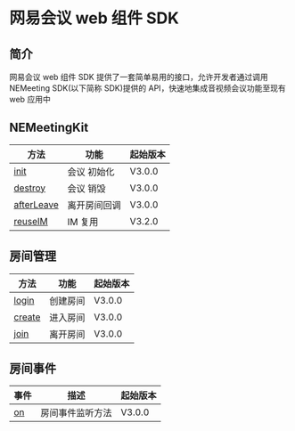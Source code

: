# 网易会议 web 组件 SDK

## 简介

网易会议 web 组件 SDK 提供了一套简单易用的接口，允许开发者通过调用 NEMeeting SDK(以下简称 SDK)提供的 API，快速地集成音视频会议功能至现有 web 应用中

## NEMeetingKit

| 方法                                                                   | 功能         | 起始版本 |
| ---------------------------------------------------------------------- | ------------ | -------- |
| [init](./interfaces/NEMeetingKit.NEMeetingKit-1.html#init)             | 会议 初始化  | V3.0.0   |
| [destroy](./interfaces/NEMeetingKit.NEMeetingKit-1.html#destroy)       | 会议 销毁    | V3.0.0   |
| [afterLeave](./interfaces/NEMeetingKit.NEMeetingKit-1.html#afterLeave) | 离开房间回调 | V3.0.0   |
| [reuseIM](./interfaces/NEMeetingKit.NEMeetingKit-1.html#reuseIM)       | IM 复用      | V3.2.0   |

## 房间管理

| 方法                                                           | 功能     | 起始版本 |
| -------------------------------------------------------------- | -------- | -------- |
| [login](./interfaces/NEMeetingKit.NEMeetingKit-1.html#login)   | 创建房间 | V3.0.0   |
| [create](./interfaces/NEMeetingKit.NEMeetingKit-1.html#create) | 进入房间 | V3.0.0   |
| [join](./interfaces/NEMeetingKit.NEMeetingKit-1.html#join)     | 离开房间 | V3.0.0   |

## 房间事件

| 事件                                                   | 描述             | 起始版本 |
| ------------------------------------------------------ | ---------------- | -------- |
| [on](./interfaces/NEMeetingKit.NEMeetingKit-1.html#on) | 房间事件监听方法 | V3.0.0   |

